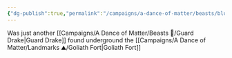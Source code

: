 ```yaml
---
{"dg-publish":true,"permalink":"/campaigns/a-dance-of-matter/beasts/blue-drake/","tags":["drake","beast"]}
---
```


Was just another [[Campaigns/A Dance of Matter/Beasts 🐻/Guard Drake\|Guard Drake]] found underground the [[Campaigns/A Dance of Matter/Landmarks ⛰/Goliath Fort\|Goliath Fort]]